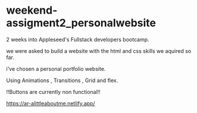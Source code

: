 # weekend-assigment2_personalwebsite

2 weeks into Appleseed's Fullstack developers bootcamp.

we were asked to build a website with the html and css skills we aquired so far.

i've chosen a personal portfolio website.

Using Animations , Transitions , Grid and flex.

!!Buttons are currently non functional!!

https://ar-alittleaboutme.netlify.app/
